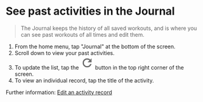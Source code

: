 # See past activities in the Journal

> The Journal keeps the history of all saved workouts, and is where you can see past workouts of all times and edit them.

1. From the home menu, tap "Journal" at the bottom of the screen.
2. Scroll down to view your past activities.
3. To update the list, tap the ![refresh](assets/images/refresh.png) button in the top right corner of the screen.
4. To view an individual record, tap the title of the activity.

Further information: [Edit an activity record](task5editactivity.html)

